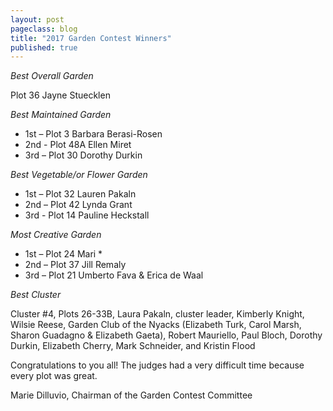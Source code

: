 ```yaml
---
layout: post
pageclass: blog
title: "2017 Garden Contest Winners"
published: true
---
```


*Best Overall Garden*

Plot 36 Jayne Stuecklen


*Best Maintained Garden*

- 1st – Plot 3  Barbara Berasi-Rosen
- 2nd - Plot 48A  Ellen Miret
- 3rd – Plot 30  Dorothy Durkin


*Best Vegetable/or Flower Garden*

- 1st – Plot 32  Lauren Pakaln
- 2nd – Plot 42  Lynda Grant
- 3rd - Plot 14  Pauline Heckstall


*Most Creative Garden*

- 1st – Plot 24  Mari *
- 2nd – Plot 37  Jill Remaly
- 3rd – Plot 21  Umberto Fava & Erica de Waal


*Best Cluster*

Cluster #4,  Plots 26-33B,  Laura Pakaln, cluster leader, Kimberly Knight, Wilsie Reese, Garden Club of the Nyacks (Elizabeth Turk, Carol Marsh, Sharon Guadagno & Elizabeth Gaeta), Robert Mauriello, Paul Bloch, Dorothy Durkin, Elizabeth Cherry, Mark Schneider, and Kristin Flood

Congratulations to you all!  The judges had a very difficult time because every plot was great.

Marie Dilluvio, Chairman of the Garden Contest Committee
